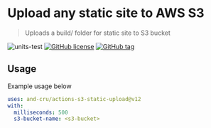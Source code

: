 # Upload any static site to AWS S3

> Uploads a build/ folder for static site to S3 bucket

![units-test](https://github.com/and-cru/actions-s3-static-upload/workflows/units-test/badge.svg?branch=master)
[![GitHub license](https://img.shields.io/github/license/and-cru/actions-s3-static-upload.svg)](https://github.com/and-cru/actions-s3-static-upload/blob/master/LICENSE)
[![GitHub tag](https://img.shields.io/github/tag/and-cru/actions-s3-static-upload.svg)](https://github.com/and-cru/actions-s3-static-upload/tags/)

## Usage

Example usage below

```yaml
uses: and-cru/actions-s3-static-upload@v12
with:
  milliseconds: 500
  s3-bucket-name: <s3-bucket>
```